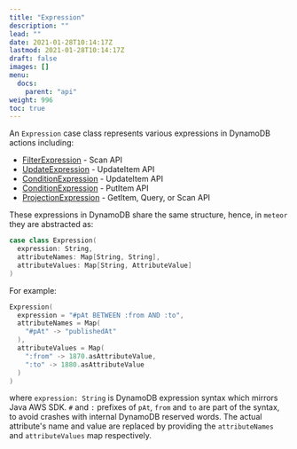 ```yaml
---
title: "Expression"
description: ""
lead: ""
date: 2021-01-28T10:14:17Z
lastmod: 2021-01-28T10:14:17Z
draft: false
images: []
menu: 
  docs:
    parent: "api"
weight: 996
toc: true
---
```


An `Expression` case class represents various expressions in DynamoDB actions including:

- [FilterExpression](https://docs.aws.amazon.com/amazondynamodb/latest/APIReference/API_Scan.html#DDB-Scan-request-FilterExpression) - Scan API
- [UpdateExpression](https://docs.aws.amazon.com/amazondynamodb/latest/APIReference/API_UpdateItem.html#DDB-UpdateItem-request-UpdateExpression) - UpdateItem API
- [ConditionExpression](https://docs.aws.amazon.com/amazondynamodb/latest/APIReference/API_UpdateItem.html#DDB-UpdateItem-request-ConditionExpression) - UpdateItem API 
- [ConditionExpression](https://docs.aws.amazon.com/amazondynamodb/latest/APIReference/API_PutItem.html#DDB-PutItem-request-ConditionExpression) - PutItem API
- [ProjectionExpression](https://docs.aws.amazon.com/amazondynamodb/latest/developerguide/Expressions.ProjectionExpressions.html) - GetItem, Query, or Scan API

These expressions in DynamoDB share the same structure, hence, in `meteor` they are abstracted as:

```scala
case class Expression(
  expression: String,
  attributeNames: Map[String, String],
  attributeValues: Map[String, AttributeValue]
)
```

For example:

```scala
Expression(
  expression = "#pAt BETWEEN :from AND :to",
  attributeNames = Map(
    "#pAt" -> "publishedAt"
  ),
  attributeValues = Map(
    ":from" -> 1870.asAttributeValue,
    ":to" -> 1880.asAttributeValue
  )
)
```

where `expression: String` is DynamoDB expression syntax which mirrors Java AWS SDK. `#` and `:` 
prefixes of `pAt`, `from` and `to` are part of the syntax, to avoid crashes with internal DynamoDB 
reserved words. The actual attribute's name and value are replaced by providing the `attributeNames`
and `attributeValues` map respectively.
